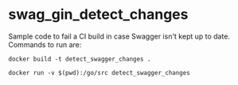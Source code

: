 # swag_gin_detect_changes

Sample code to fail a CI build in case Swagger isn't kept up to date. Commands to run are:

```
docker build -t detect_swagger_changes .

docker run -v $(pwd):/go/src detect_swagger_changes
```
